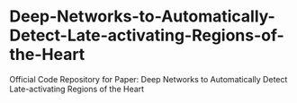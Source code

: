 # Deep-Networks-to-Automatically-Detect-Late-activating-Regions-of-the-Heart
Official Code Repository for Paper: Deep Networks to Automatically Detect Late-activating Regions of the Heart
